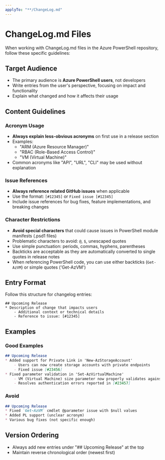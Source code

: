 ```yaml
---
applyTo: "**/ChangeLog.md"
---
```


# ChangeLog.md Files

When working with ChangeLog.md files in the Azure PowerShell repository, follow these specific guidelines:

## Target Audience
- The primary audience is **Azure PowerShell users**, not developers
- Write entries from the user's perspective, focusing on impact and functionality
- Explain what changed and how it affects their usage

## Content Guidelines

### Acronym Usage
- **Always explain less-obvious acronyms** on first use in a release section
- Examples:
  - "ARM (Azure Resource Manager)" 
  - "RBAC (Role-Based Access Control)"
  - "VM (Virtual Machine)"
- Common acronyms like "API", "URL", "CLI" may be used without explanation

### Issue References
- **Always reference related GitHub issues** when applicable
- Use the format: `[#12345]` or `Fixed issue [#12345]`
- Include issue references for bug fixes, feature implementations, and breaking changes

### Character Restrictions
- **Avoid special characters** that could cause issues in PowerShell module manifests (.psd1 files)
- Problematic characters to avoid: `@`, `$`, unescaped quotes
- Use simple punctuation: periods, commas, hyphens, parentheses
- Backticks are acceptable as they are automatically converted to single quotes in release notes
- When referencing PowerShell code, you can use either backticks (`Get-AzVM`) or simple quotes ('Get-AzVM')

## Entry Format
Follow this structure for changelog entries:
```
## Upcoming Release
* Description of change that impacts users
    - Additional context or technical details
    - Reference to issue: [#12345]
```

## Examples

### Good Examples
```markdown
## Upcoming Release
* Added support for Private Link in 'New-AzStorageAccount'
    - Users can now create storage accounts with private endpoints
    - Fixed issue [#23456]
* Fixed parameter validation in 'Set-AzVirtualMachine'
    - VM (Virtual Machine) size parameter now properly validates against available SKUs
    - Resolves authentication errors reported in [#23457]
```

### Avoid
```markdown
## Upcoming Release  
* Fixed `Get-AzVM` cmdlet @parameter issue with $null values
* Added PL support (unclear acronym)
* Various bug fixes (not specific enough)
```

## Version Ordering
- Always add new entries under "## Upcoming Release" at the top
- Maintain reverse chronological order (newest first)